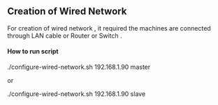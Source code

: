 ## Creation of Wired Network

For creation of wired network , it required the machines are connected through LAN cable or Router or Switch .

#### How to run script
./configure-wired-network.sh 192.168.1.90 master

or 

./configure-wired-network.sh 192.168.1.90 slave

